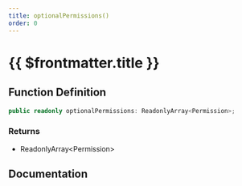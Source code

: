 ```yaml
---
title: optionalPermissions()
order: 0
---
```


# {{ $frontmatter.title }}

<!--@include: ./optionalPermissions_partial_header.md-->

## Function Definition

```ts
public readonly optionalPermissions: ReadonlyArray<Permission>;
```

### Returns

* ReadonlyArray\<Permission\>

## Documentation

<!--@include: ./optionalPermissions_partial_footer.md-->
